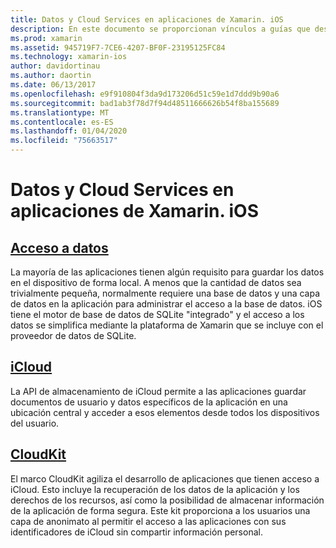 ```yaml
---
title: Datos y Cloud Services en aplicaciones de Xamarin. iOS
description: En este documento se proporcionan vínculos a guías que describen cómo trabajar con datos locales, iCloud y CloudKit en una aplicación de Xamarin. iOS.
ms.prod: xamarin
ms.assetid: 945719F7-7CE6-4207-BF0F-23195125FC84
ms.technology: xamarin-ios
author: davidortinau
ms.author: daortin
ms.date: 06/13/2017
ms.openlocfilehash: e9f910804f3da9d173206d51c59e1d7ddd9b90a6
ms.sourcegitcommit: bad1ab3f78d7f94d48511666626b54f8ba155689
ms.translationtype: MT
ms.contentlocale: es-ES
ms.lasthandoff: 01/04/2020
ms.locfileid: "75663517"
---
```

# <a name="data-and-cloud-services-in-xamarinios-apps"></a>Datos y Cloud Services en aplicaciones de Xamarin. iOS

## <a name="data-accessiosdata-clouddataindexmd"></a>[Acceso a datos](~/ios/data-cloud/data/index.md)

La mayoría de las aplicaciones tienen algún requisito para guardar los datos en el dispositivo de forma local. A menos que la cantidad de datos sea trivialmente pequeña, normalmente requiere una base de datos y una capa de datos en la aplicación para administrar el acceso a la base de datos. iOS tiene el motor de base de datos de SQLite "integrado" y el acceso a los datos se simplifica mediante la plataforma de Xamarin que se incluye con el proveedor de datos de SQLite.

## <a name="icloudiosdata-cloudintroduction-to-icloudmd"></a>[iCloud](~/ios/data-cloud/introduction-to-icloud.md)

La API de almacenamiento de iCloud permite a las aplicaciones guardar documentos de usuario y datos específicos de la aplicación en una ubicación central y acceder a esos elementos desde todos los dispositivos del usuario.

## <a name="cloudkitiosdata-cloudintro-to-cloudkitmd"></a>[CloudKit](~/ios/data-cloud/intro-to-cloudkit.md)

El marco CloudKit agiliza el desarrollo de aplicaciones que tienen acceso a iCloud. Esto incluye la recuperación de los datos de la aplicación y los derechos de los recursos, así como la posibilidad de almacenar información de la aplicación de forma segura. Este kit proporciona a los usuarios una capa de anonimato al permitir el acceso a las aplicaciones con sus identificadores de iCloud sin compartir información personal.
